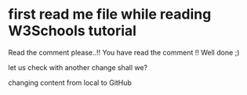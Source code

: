 # first read me file while reading W3Schools tutorial

Read the comment please..!!
You have read the comment !! Well done ;)

let us check with another change shall we?

changing content from local to GitHub